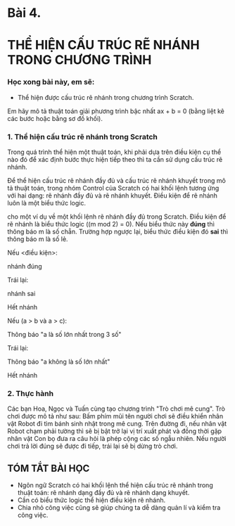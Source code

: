 # Bài 4.
# THỂ HIỆN CẤU TRÚC RẼ NHÁNH TRONG CHƯƠNG TRÌNH

### Học xong bài này, em sẽ:

- Thể hiện được cấu trúc rẽ nhánh trong chương trình Scratch.

Em hãy mô tả thuật toán giải phương trình bậc nhất ax + b = 0 (bằng liệt kê các bước hoặc bằng sơ đồ khối).

### 1. Thể hiện cấu trúc rẽ nhánh trong Scratch

Trong quá trình thể hiện một thuật toán, khi phải dựa trên điều kiện cụ thể nào đó để xác định bước thực hiện tiếp theo thì ta cần sử dụng cấu trúc rẽ nhánh.

Để thể hiện cấu trúc rẽ nhánh đầy đủ và cấu trúc rẽ nhánh khuyết trong mô tả thuật toán, trong nhóm Control của Scratch có hai khối lệnh tương ứng với hai dạng: rẽ nhánh đầy đủ và rẽ nhánh khuyết. Điều kiện để rẽ nhánh luôn là một biểu thức logic.

cho một ví dụ về một khối lệnh rẽ nhánh đầy đủ trong Scratch. Điều kiện để rẽ nhánh là biểu thức logic ((m mod 2) = 0). Nếu biểu thức này **đúng** thì thông báo m là số chẵn. Trường hợp ngược lại, biểu thức điều kiện đó **sai** thì thông báo m là số lẻ.

Nếu <điều kiện>:

  nhánh đúng

Trái lại:

  nhánh sai

Hết nhánh

Nếu (a > b và a > c):

  Thông báo "a là số lớn nhất trong 3 số"

Trái lại:

  Thông báo "a không là số lớn nhất"

Hết nhánh

### 2. Thực hành

Các bạn Hoa, Ngọc và Tuấn cùng tạo chương trình "Trò chơi mê cung". Trò chơi được mô tả như sau: Bấm phím mũi tên người chơi sẽ điều khiển nhân vật Robot đi tìm bánh sinh nhật trong mê cung. Trên đường đi, nếu nhân vật Robot chạm phải tường thì sẽ bị bật trở lại vị trí xuất phát và đồng thời gặp nhân vật Con bọ đưa ra câu hỏi là phép cộng các số ngẫu nhiên. Nếu người chơi trả lời đúng sẽ được đi tiếp, trái lại sẽ bị dừng trò chơi.

## TÓM TẮT BÀI HỌC

- Ngôn ngữ Scratch có hai khối lệnh thể hiện cấu trúc rẽ nhánh trong thuật toán: rẽ nhánh dạng đầy đủ và rẽ nhánh dạng khuyết.
- Cần có biểu thức logic thể hiện điều kiện rẽ nhánh.
- Chia nhỏ công việc cũng sẽ giúp chúng ta dễ dàng quản lí và kiểm tra công việc.

